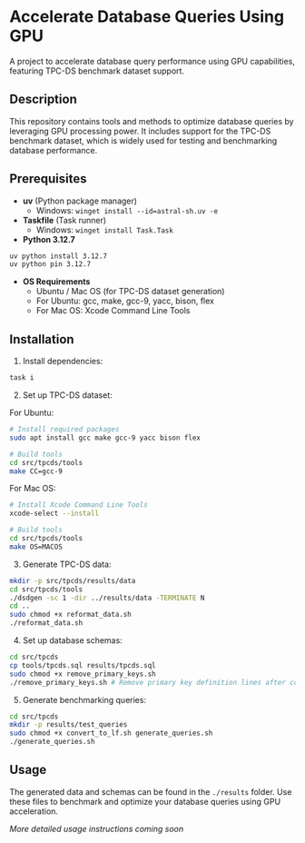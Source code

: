 # Accelerate Database Queries Using GPU

A project to accelerate database query performance using GPU capabilities, featuring TPC-DS benchmark dataset support.

## Description

This repository contains tools and methods to optimize database queries by leveraging GPU processing power. It includes support for the TPC-DS benchmark dataset, which is widely used for testing and benchmarking database performance.

## Prerequisites

- **uv** (Python package manager)
  - Windows: `winget install --id=astral-sh.uv -e`
- **Taskfile** (Task runner)
  - Windows: `winget install Task.Task`
- **Python 3.12.7**

```sh
uv python install 3.12.7
uv python pin 3.12.7
```

- **OS Requirements**
  - Ubuntu / Mac OS (for TPC-DS dataset generation)
  - For Ubuntu: gcc, make, gcc-9, yacc, bison, flex
  - For Mac OS: Xcode Command Line Tools

## Installation

1. Install dependencies:

```sh
task i
```

2. Set up TPC-DS dataset:

For Ubuntu:

```sh
# Install required packages
sudo apt install gcc make gcc-9 yacc bison flex

# Build tools
cd src/tpcds/tools
make CC=gcc-9
```

For Mac OS:

```sh
# Install Xcode Command Line Tools
xcode-select --install

# Build tools
cd src/tpcds/tools
make OS=MACOS
```

3. Generate TPC-DS data:

```sh
mkdir -p src/tpcds/results/data
cd src/tpcds/tools
./dsdgen -sc 1 -dir ../results/data -TERMINATE N
cd ..
sudo chmod +x reformat_data.sh
./reformat_data.sh
```

4. Set up database schemas:

```sh
cd src/tpcds
cp tools/tpcds.sql results/tpcds.sql
sudo chmod +x remove_primary_keys.sh
./remove_primary_keys.sh # Remove primary key definition lines after copying
```

5. Generate benchmarking queries:

```sh
cd src/tpcds
mkdir -p results/test_queries
sudo chmod +x convert_to_lf.sh generate_queries.sh
./generate_queries.sh
```

## Usage

The generated data and schemas can be found in the `./results` folder. Use these files to benchmark and optimize your database queries using GPU acceleration.

_More detailed usage instructions coming soon_
